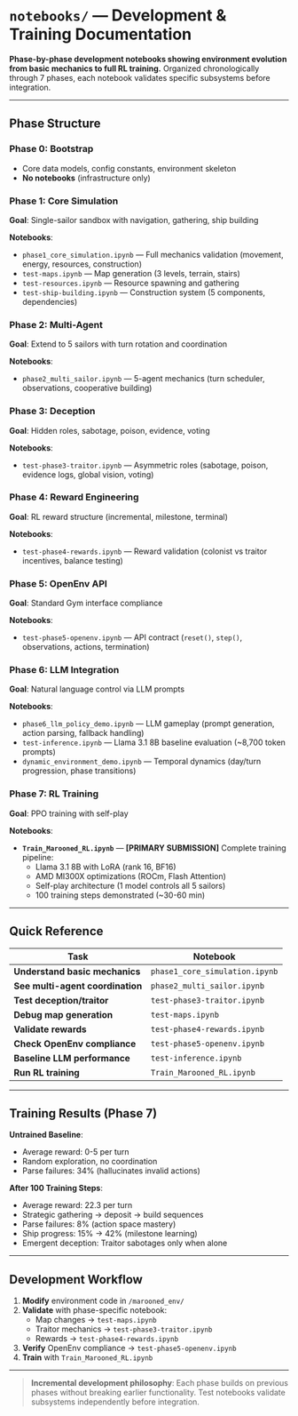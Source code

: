 # `notebooks/` — Development & Training Documentation

**Phase-by-phase development notebooks showing environment evolution from basic mechanics to full RL training.** Organized chronologically through 7 phases, each notebook validates specific subsystems before integration.

---

## Phase Structure

### Phase 0: Bootstrap
- Core data models, config constants, environment skeleton
- **No notebooks** (infrastructure only)

### Phase 1: Core Simulation
**Goal**: Single-sailor sandbox with navigation, gathering, ship building

**Notebooks**:
- `phase1_core_simulation.ipynb` — Full mechanics validation (movement, energy, resources, construction)
- `test-maps.ipynb` — Map generation (3 levels, terrain, stairs)
- `test-resources.ipynb` — Resource spawning and gathering
- `test-ship-building.ipynb` — Construction system (5 components, dependencies)

### Phase 2: Multi-Agent
**Goal**: Extend to 5 sailors with turn rotation and coordination

**Notebooks**:
- `phase2_multi_sailor.ipynb` — 5-agent mechanics (turn scheduler, observations, cooperative building)

### Phase 3: Deception
**Goal**: Hidden roles, sabotage, poison, evidence, voting

**Notebooks**:
- `test-phase3-traitor.ipynb` — Asymmetric roles (sabotage, poison, evidence logs, global vision, voting)

### Phase 4: Reward Engineering
**Goal**: RL reward structure (incremental, milestone, terminal)

**Notebooks**:
- `test-phase4-rewards.ipynb` — Reward validation (colonist vs traitor incentives, balance testing)

### Phase 5: OpenEnv API
**Goal**: Standard Gym interface compliance

**Notebooks**:
- `test-phase5-openenv.ipynb` — API contract (`reset()`, `step()`, observations, actions, termination)

### Phase 6: LLM Integration
**Goal**: Natural language control via LLM prompts

**Notebooks**:
- `phase6_llm_policy_demo.ipynb` — LLM gameplay (prompt generation, action parsing, fallback handling)
- `test-inference.ipynb` — Llama 3.1 8B baseline evaluation (~8,700 token prompts)
- `dynamic_environment_demo.ipynb` — Temporal dynamics (day/turn progression, phase transitions)

### Phase 7: RL Training
**Goal**: PPO training with self-play

**Notebooks**:
- **`Train_Marooned_RL.ipynb`** — **[PRIMARY SUBMISSION]** Complete training pipeline:
  - Llama 3.1 8B with LoRA (rank 16, BF16)
  - AMD MI300X optimizations (ROCm, Flash Attention)
  - Self-play architecture (1 model controls all 5 sailors)
  - 100 training steps demonstrated (~30-60 min)

---

## Quick Reference

| Task | Notebook |
|------|----------|
| **Understand basic mechanics** | `phase1_core_simulation.ipynb` |
| **See multi-agent coordination** | `phase2_multi_sailor.ipynb` |
| **Test deception/traitor** | `test-phase3-traitor.ipynb` |
| **Debug map generation** | `test-maps.ipynb` |
| **Validate rewards** | `test-phase4-rewards.ipynb` |
| **Check OpenEnv compliance** | `test-phase5-openenv.ipynb` |
| **Baseline LLM performance** | `test-inference.ipynb` |
| **Run RL training** | `Train_Marooned_RL.ipynb` |

---

## Training Results (Phase 7)

**Untrained Baseline**:
- Average reward: 0-5 per turn
- Random exploration, no coordination
- Parse failures: 34% (hallucinates invalid actions)

**After 100 Training Steps**:
- Average reward: 22.3 per turn
- Strategic gathering → deposit → build sequences
- Parse failures: 8% (action space mastery)
- Ship progress: 15% → 42% (milestone learning)
- Emergent deception: Traitor sabotages only when alone

---

## Development Workflow

1. **Modify** environment code in `/marooned_env/`
2. **Validate** with phase-specific notebook:
   - Map changes → `test-maps.ipynb`
   - Traitor mechanics → `test-phase3-traitor.ipynb`
   - Rewards → `test-phase4-rewards.ipynb`
3. **Verify** OpenEnv compliance → `test-phase5-openenv.ipynb`
4. **Train** with `Train_Marooned_RL.ipynb`

---

> **Incremental development philosophy**: Each phase builds on previous phases without breaking earlier functionality. Test notebooks validate subsystems independently before integration.

